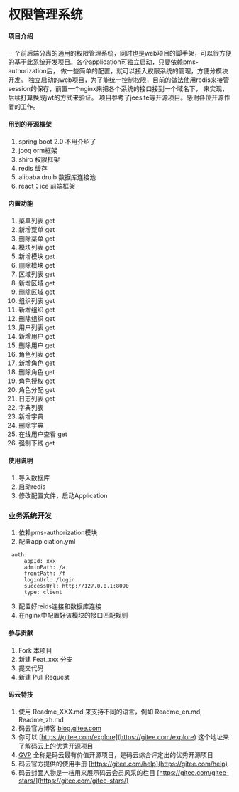 # 权限管理系统

#### 项目介绍

  一个前后端分离的通用的权限管理系统，同时也是web项目的脚手架，可以很方便的基于此系统开发项目。各个application可独立启动，只要依赖pms-authorization后，
  做一些简单的配置，就可以接入权限系统的管理，方便分模块开发。
        独立启动的web项目，为了能统一控制权限，目前的做法使用redis来接管session的保存，前置一个nginx来把各个系统的接口接到一个域名下，
      来实现，后续打算换成jwt的方式来验证。
      项目参考了jeesite等开源项目。感谢各位开源作者的工作。

#### 用到的开源框架
 1. spring boot 2.0 不用介绍了  
 2. jooq orm框架  
 3. shiro 权限框架  
 4. redis 缓存  
 5. alibaba druib 数据库连接池  
 6. react；ice  前端框架

#### 内置功能
 1. 菜单列表 get  
 2. 新增菜单 get  
 3. 删除菜单 get  
 4. 模块列表 get
 5. 新增模块 get
 6. 删除模块 get
 10. 区域列表 get
 11. 新增区域 get
 12. 删除区域 get
 18. 组织列表 get
 19. 新增组织 get
 20. 删除组织 get
 7. 用户列表 get
 8. 新增用户 get
 9. 删除用户 get
 13. 角色列表 get
 14. 新增角色 get
 15. 删除角色 get
 16. 角色授权 get
 17. 角色分配 get
 25. 日志列表 get
 22. 字典列表
 23. 新增字典
 24. 删除字典
 26. 在线用户查看 get
 27. 强制下线 get
 
  

#### 使用说明

1. 导入数据库
2. 启动redis
3. 修改配置文件，启动Application

### 业务系统开发
1. 依赖pms-authorization模块
2. 配置applciation.yml
```
 auth:
     appId: xxx
     adminPath: /a
     frontPath: /f
     loginUrl: /login
     successUrl: http://127.0.0.1:8090
     type: client
```
3. 配置好reids连接和数据库连接
4. 在nginx中配置好该模块的接口匹配规则

#### 参与贡献

1. Fork 本项目
2. 新建 Feat_xxx 分支
3. 提交代码
4. 新建 Pull Request


#### 码云特技

1. 使用 Readme\_XXX.md 来支持不同的语言，例如 Readme\_en.md, Readme\_zh.md
2. 码云官方博客 [blog.gitee.com](https://blog.gitee.com)
3. 你可以 [https://gitee.com/explore](https://gitee.com/explore) 这个地址来了解码云上的优秀开源项目
4. [GVP](https://gitee.com/gvp) 全称是码云最有价值开源项目，是码云综合评定出的优秀开源项目
5. 码云官方提供的使用手册 [https://gitee.com/help](https://gitee.com/help)
6. 码云封面人物是一档用来展示码云会员风采的栏目 [https://gitee.com/gitee-stars/](https://gitee.com/gitee-stars/)